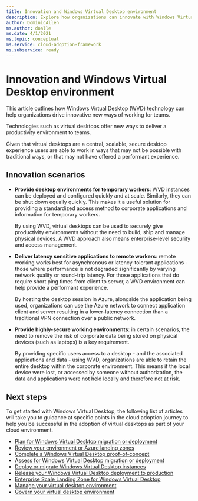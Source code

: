 ```yaml
---
title: Innovation and Windows Virtual Desktop environment
description: Explore how organizations can innovate with Windows Virtual Desktop
author: DominicAllen
ms.author: doalle
ms.date: 4/1/2021
ms.topic: conceptual
ms.service: cloud-adoption-framework
ms.subservice: ready
---
```


# Innovation and Windows Virtual Desktop environment

This article outlines how Windows Virtual Desktop (WVD) technology can help organizations drive innovative new ways of working for teams.

Technologies such as virtual desktops offer new ways to deliver a productivity environment to teams.

Given that virtual desktops are a central, scalable, secure desktop experience users are able to work in ways that may not be possible with traditional ways, or that may not have offered a performant experience.

## Innovation scenarios

- **Provide desktop environments for temporary workers**: WVD instances can be deployed and configured quickly and at scale. Similarly, they can be shut down equally quickly. This makes it a useful solution for providing a standardized access method to corporate applications and information for temporary workers.

    By using WVD, virtual desktops can be used to securely give productivity environments without the need to build, ship and manage physical devices. A WVD approach also means enterprise-level security and access management.

- **Deliver latency sensitive applications to remote workers**: remote working works best for asynchronous or latency-tolerant applications - those where performance is not degraded significantly by varying network quality or round-trip latency. For those applications that do require short ping times from client to server, a WVD environment can help provide a performant experience.

    By hosting the desktop session in Azure, alongside the application being used, organizations can use the Azure network to connect application client and server resulting in a lower-latency connection than a traditional VPN connection over a public network.

- **Provide highly-secure working environments**: in certain scenarios, the need to remove the risk of corporate data being stored on physical devices (such as laptops) is a key requirement.

    By providing specific users access to a desktop - and the associated applications and data - using WVD, organizations are able to retain the entire desktop within the corporate environment. This means if the local device were lost, or accessed by someone without authorization, the data and applications were not held locally and therefore not at risk.

## Next steps

To get started with Windows Virtual Desktop, the following list of articles will take you to guidance at specific points in the cloud adoption journey to help you be successful in the adoption of virtual desktops as part of your cloud environment.

- [Plan for Windows Virtual Desktop migration or deployment](./plan.md)
- [Review your environment or Azure landing zones](./ready.md)
- [Complete a Windows Virtual Desktop proof-of-concept](./proof-of-concept.md)
- [Assess for Windows Virtual Desktop migration or deployment](./migrate-assess.md)
- [Deploy or migrate Windows Virtual Desktop instances](./migrate-deploy.md)
- [Release your Windows Virtual Desktop deployment to production](./migrate-release.md)
- [Enterprise Scale Landing Zone for Windows Virtual Desktop](./wvd/enterprise-scale-landing-zone.md)
- [Manage your virtual desktop environment](./wvd/WVD-manage.md)
- [Govern your virtual desktop environment](./wvd/WVD-govern.md)
